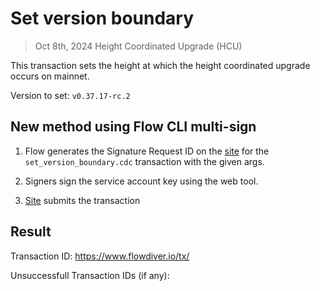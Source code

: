 # Set version boundary
> Oct 8th, 2024 Height Coordinated Upgrade (HCU)

This transaction sets the height at which the height coordinated upgrade occurs on mainnet.

Version to set: `v0.37.17-rc.2`

## New method using Flow CLI multi-sign

1. Flow generates the Signature Request ID on the [site](https://flow-multisig-git-service-account-onflow.vercel.app/mainnet) for the `set_version_boundary.cdc` transaction with the given args.

2. Signers sign the service account key using the web tool.

3. [Site](https://flow-multisig-git-service-account-onflow.vercel.app/mainnet) submits the transaction

## Result

Transaction ID: https://www.flowdiver.io/tx/

Unsuccessfull Transaction IDs  (if any):
